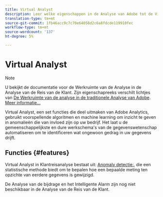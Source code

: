 ```yaml
---
title: Virtual Analyst
description: Leer welke eigenschappen in de Analyse van Adobe tot de Virtuele Analyst bijdragen.
translation-type: tm+mt
source-git-commit: 1fb46acc9c7c70e64058d2c6a8fdcde119910fec
workflow-type: tm+mt
source-wordcount: '137'
ht-degree: 5%

---
```



# Virtual Analyst

>[!NOTE]
>
>U bekijkt de documentatie voor de Werkruimte van de Analyse in de Analyse van de Reis van de Klant. Zijn eigenschapreeks verschilt lichtjes van [De Werkruimte van de analyse in de traditionele Analyse van Adobe](https://docs.adobe.com/content/help/en/analytics/analyze/analysis-workspace/home.html). [Meer informatie...](/help/getting-started/cja-aa.md)

Virtual Analyst, een set functies die deel uitmaken van Adobe Analytics, gebruikt voorspellende algoritmen en machine learning om inzicht te geven in anomalieën die van invloed zijn op uw bedrijf. Het laat u de gemeenschappelijkste en dure werkschema&#39;s van de gegevenswetenschap automatiseren om te identificeren wat ongewoon gedrag in uw gegevens drijft.

## Functies {#features}

Virtual Analyst in Klantreisanalyse bestaat uit: [Anomaly detectie:](c-anomaly-detection/anomaly-detection.md), die een statistische methode biedt om te bepalen hoe een bepaalde meting ten opzichte van eerdere gegevens is gewijzigd.

De Analyse van de bijdrage en het Intelligente Alarm zijn nog niet beschikbaar in de Analyse van de Reis van de Klant.
